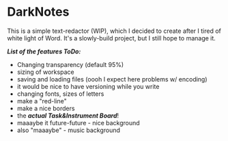 # DarkNotes

This is a simple text-redactor (WIP), which I decided to create after I tired of white light of Word. It's a slowly-build project, but I still hope to manage it.

***List of the features ToDo:***
- Changing transparency (default 95%)
- sizing of workspace
- saving and loading files (oooh I expect here problems w/ encoding)
- it would be nice to have versioning while you write
- changing fonts, sizes of letters
- make a "red-line"
- make a nice borders
- the ***actual Task&Instrument Board***!
- maaaybe it future-future - nice background
- also "maaaybe" - music background
